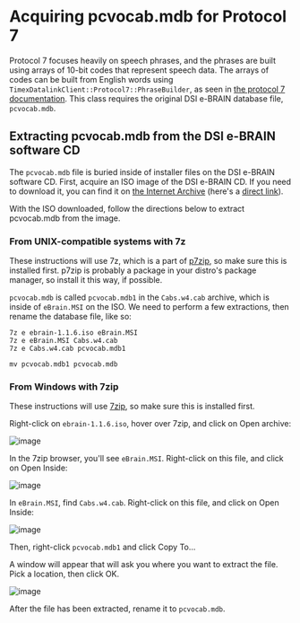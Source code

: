 # Acquiring pcvocab.mdb for Protocol 7

Protocol 7 focuses heavily on speech phrases, and the phrases are built using arrays of 10-bit codes that represent
speech data.  The arrays of codes can be built from English words using `TimexDatalinkClient::Protocol7::PhraseBuilder`,
as seen in [the protocol 7 documentation](dsi_ebrain_protocol_7.md).  This class requires the original DSI e-BRAIN
database file, `pcvocab.mdb`.

## Extracting pcvocab.mdb from the DSI e-BRAIN software CD

The `pcvocab.mdb` file is buried inside of installer files on the DSI e-BRAIN software CD.  First, acquire an ISO image
of the DSI e-BRAIN CD.  If you need to download it, you can find it on
[the Internet Archive](https://archive.org/details/ebrain-1.1.6) (here's a
[direct link](https://archive.org/download/ebrain-1.1.6/ebrain-1.1.6.iso)).

With the ISO downloaded, follow the directions below to extract pcvocab.mdb from the image.

### From UNIX-compatible systems with 7z

These instructions will use 7z, which is a part of [p7zip](https://p7zip.sourceforge.net), so make sure this is
installed first.  p7zip is probably a package in your distro's package manager, so install it this way, if
possible.

`pcvocab.mdb` is called `pcvocab.mdb1` in the `Cabs.w4.cab` archive, which is inside of `eBrain.MSI` on the ISO.  We
need to perform a few extractions, then rename the database file, like so:

```shell
7z e ebrain-1.1.6.iso eBrain.MSI
7z e eBrain.MSI Cabs.w4.cab
7z e Cabs.w4.cab pcvocab.mdb1

mv pcvocab.mdb1 pcvocab.mdb
```

### From Windows with 7zip

These instructions will use [7zip](https://www.7-zip.org), so make sure this is installed first.

Right-click on `ebrain-1.1.6.iso`, hover over 7zip, and click on Open archive:

![image](https://user-images.githubusercontent.com/820984/209248423-fbf19df8-0854-4db0-852d-8c70b3b35741.png)

In the 7zip browser, you'll see `eBrain.MSI`.  Right-click on this file, and click on Open Inside:

![image](https://user-images.githubusercontent.com/820984/209248532-b9b883b5-e53b-4109-8267-d2d55882084f.png)

In `eBrain.MSI`, find `Cabs.w4.cab`.  Right-click on this file, and click on Open Inside:

![image](https://user-images.githubusercontent.com/820984/209248587-cdbb09ba-f978-4497-add4-b9fe68c43cec.png)

Then, right-click `pcvocab.mdb1` and click Copy To...

A window will appear that will ask you where you want to extract the file.  Pick a location, then click OK.

![image](https://user-images.githubusercontent.com/820984/209248681-429705d7-b74d-4323-8f53-de3d67f71ac2.png)

After the file has been extracted, rename it to `pcvocab.mdb`.
